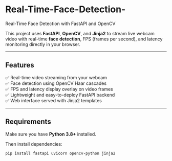 # Real-Time-Face-Detection-
Real-Time Face Detection with FastAPI and OpenCV

This project uses **FastAPI**, **OpenCV**, and **Jinja2** to stream live webcam video with real-time **face detection**, FPS (frames per second), and latency monitoring directly in your browser.

---

## Features

✅ Real-time video streaming from your webcam  
✅ Face detection using OpenCV Haar cascades  
✅ FPS and latency display overlay on video frames  
✅ Lightweight and easy-to-deploy FastAPI backend  
✅ Web interface served with Jinja2 templates  

---

## Requirements

Make sure you have **Python 3.8+** installed.

Then install dependencies:

```bash
pip install fastapi uvicorn opencv-python jinja2
